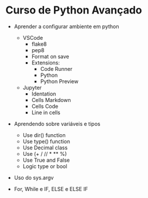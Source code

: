 # Curso de Python Avançado

- Aprender a configurar ambiente em python
    - VSCode
        - flake8
        - pep8
        - Format on save
        - Extensions:
            - Code Runner
            - Python
            - Python Preview
    - Jupyter
        - Identation
        - Cells Markdown
        - Cells Code
        - Line in cells
- Aprendendo sobre variáveis e tipos
    - Use dir() function
    - Use type() function
    - Use Decimal class
    - Use (+ / // * ** %)
    - Use True and False
    - Logic type or bool

- Uso do sys.argv
- For, While e IF, ELSE e ELSE IF

